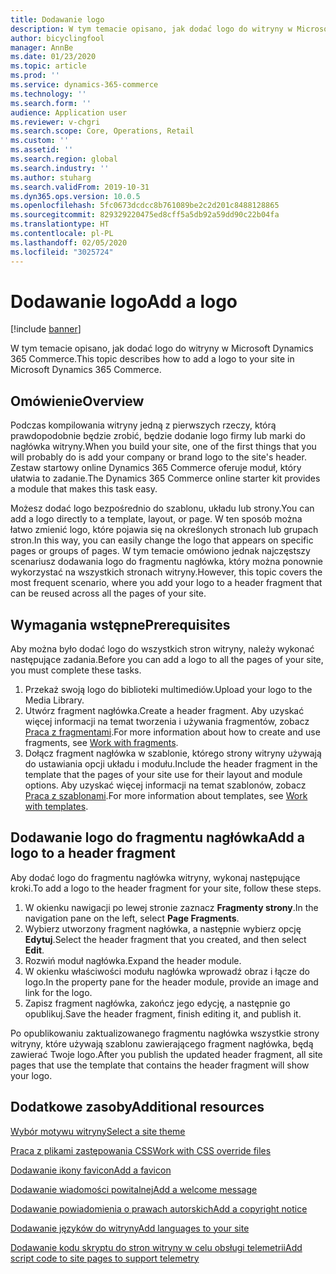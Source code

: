 ```yaml
---
title: Dodawanie logo
description: W tym temacie opisano, jak dodać logo do witryny w Microsoft Dynamics 365 Commerce.
author: bicyclingfool
manager: AnnBe
ms.date: 01/23/2020
ms.topic: article
ms.prod: ''
ms.service: dynamics-365-commerce
ms.technology: ''
ms.search.form: ''
audience: Application user
ms.reviewer: v-chgri
ms.search.scope: Core, Operations, Retail
ms.custom: ''
ms.assetid: ''
ms.search.region: global
ms.search.industry: ''
ms.author: stuharg
ms.search.validFrom: 2019-10-31
ms.dyn365.ops.version: 10.0.5
ms.openlocfilehash: 5fc0673dcdcc8b761089be2c2d201c8488128865
ms.sourcegitcommit: 829329220475ed8cff5a5db92a59dd90c22b04fa
ms.translationtype: HT
ms.contentlocale: pl-PL
ms.lasthandoff: 02/05/2020
ms.locfileid: "3025724"
---
```

# <a name="add-a-logo"></a><span data-ttu-id="0a561-103">Dodawanie logo</span><span class="sxs-lookup"><span data-stu-id="0a561-103">Add a logo</span></span>


[!include [banner](includes/banner.md)]

<span data-ttu-id="0a561-104">W tym temacie opisano, jak dodać logo do witryny w Microsoft Dynamics 365 Commerce.</span><span class="sxs-lookup"><span data-stu-id="0a561-104">This topic describes how to add a logo to your site in Microsoft Dynamics 365 Commerce.</span></span>

## <a name="overview"></a><span data-ttu-id="0a561-105">Omówienie</span><span class="sxs-lookup"><span data-stu-id="0a561-105">Overview</span></span>

<span data-ttu-id="0a561-106">Podczas kompilowania witryny jedną z pierwszych rzeczy, którą prawdopodobnie będzie zrobić, będzie dodanie logo firmy lub marki do nagłówka witryny.</span><span class="sxs-lookup"><span data-stu-id="0a561-106">When you build your site, one of the first things that you will probably do is add your company or brand logo to the site's header.</span></span> <span data-ttu-id="0a561-107">Zestaw startowy online Dynamics 365 Commerce oferuje moduł, który ułatwia to zadanie.</span><span class="sxs-lookup"><span data-stu-id="0a561-107">The Dynamics 365 Commerce online starter kit provides a module that makes this task easy.</span></span>

<span data-ttu-id="0a561-108">Możesz dodać logo bezpośrednio do szablonu, układu lub strony.</span><span class="sxs-lookup"><span data-stu-id="0a561-108">You can add a logo directly to a template, layout, or page.</span></span> <span data-ttu-id="0a561-109">W ten sposób można łatwo zmienić logo, które pojawia się na określonych stronach lub grupach stron.</span><span class="sxs-lookup"><span data-stu-id="0a561-109">In this way, you can easily change the logo that appears on specific pages or groups of pages.</span></span> <span data-ttu-id="0a561-110">W tym temacie omówiono jednak najczęstszy scenariusz dodawania logo do fragmentu nagłówka, który można ponownie wykorzystać na wszystkich stronach witryny.</span><span class="sxs-lookup"><span data-stu-id="0a561-110">However, this topic covers the most frequent scenario, where you add your logo to a header fragment that can be reused across all the pages of your site.</span></span>

## <a name="prerequisites"></a><span data-ttu-id="0a561-111">Wymagania wstępne</span><span class="sxs-lookup"><span data-stu-id="0a561-111">Prerequisites</span></span>

<span data-ttu-id="0a561-112">Aby można było dodać logo do wszystkich stron witryny, należy wykonać następujące zadania.</span><span class="sxs-lookup"><span data-stu-id="0a561-112">Before you can add a logo to all the pages of your site, you must complete these tasks.</span></span>

1. <span data-ttu-id="0a561-113">Przekaż swoją logo do biblioteki multimediów.</span><span class="sxs-lookup"><span data-stu-id="0a561-113">Upload your logo to the Media Library.</span></span>
1. <span data-ttu-id="0a561-114">Utwórz fragment nagłówka.</span><span class="sxs-lookup"><span data-stu-id="0a561-114">Create a header fragment.</span></span> <span data-ttu-id="0a561-115">Aby uzyskać więcej informacji na temat tworzenia i używania fragmentów, zobacz [Praca z fragmentami](work-with-fragments.md).</span><span class="sxs-lookup"><span data-stu-id="0a561-115">For more information about how to create and use fragments, see [Work with fragments](work-with-fragments.md).</span></span>
1. <span data-ttu-id="0a561-116">Dołącz fragment nagłówka w szablonie, którego strony witryny używają do ustawiania opcji układu i modułu.</span><span class="sxs-lookup"><span data-stu-id="0a561-116">Include the header fragment in the template that the pages of your site use for their layout and module options.</span></span> <span data-ttu-id="0a561-117">Aby uzyskać więcej informacji na temat szablonów, zobacz [Praca z szablonami](work-with-templates.md).</span><span class="sxs-lookup"><span data-stu-id="0a561-117">For more information about templates, see [Work with templates](work-with-templates.md).</span></span>

## <a name="add-a-logo-to-a-header-fragment"></a><span data-ttu-id="0a561-118">Dodawanie logo do fragmentu nagłówka</span><span class="sxs-lookup"><span data-stu-id="0a561-118">Add a logo to a header fragment</span></span>

<span data-ttu-id="0a561-119">Aby dodać logo do fragmentu nagłówka witryny, wykonaj następujące kroki.</span><span class="sxs-lookup"><span data-stu-id="0a561-119">To add a logo to the header fragment for your site, follow these steps.</span></span>

1. <span data-ttu-id="0a561-120">W okienku nawigacji po lewej stronie zaznacz **Fragmenty strony**.</span><span class="sxs-lookup"><span data-stu-id="0a561-120">In the navigation pane on the left, select **Page Fragments**.</span></span>
1. <span data-ttu-id="0a561-121">Wybierz utworzony fragment nagłówka, a następnie wybierz opcję **Edytuj**.</span><span class="sxs-lookup"><span data-stu-id="0a561-121">Select the header fragment that you created, and then select **Edit**.</span></span>
1. <span data-ttu-id="0a561-122">Rozwiń moduł nagłówka.</span><span class="sxs-lookup"><span data-stu-id="0a561-122">Expand the header module.</span></span>
1. <span data-ttu-id="0a561-123">W okienku właściwości modułu nagłówka wprowadź obraz i łącze do logo.</span><span class="sxs-lookup"><span data-stu-id="0a561-123">In the property pane for the header module, provide an image and link for the logo.</span></span> 
1. <span data-ttu-id="0a561-124">Zapisz fragment nagłówka, zakończ jego edycję, a następnie go opublikuj.</span><span class="sxs-lookup"><span data-stu-id="0a561-124">Save the header fragment, finish editing it, and publish it.</span></span>

<span data-ttu-id="0a561-125">Po opublikowaniu zaktualizowanego fragmentu nagłówka wszystkie strony witryny, które używają szablonu zawierającego fragment nagłówka, będą zawierać Twoje logo.</span><span class="sxs-lookup"><span data-stu-id="0a561-125">After you publish the updated header fragment, all site pages that use the template that contains the header fragment will show your logo.</span></span>

## <a name="additional-resources"></a><span data-ttu-id="0a561-126">Dodatkowe zasoby</span><span class="sxs-lookup"><span data-stu-id="0a561-126">Additional resources</span></span>

[<span data-ttu-id="0a561-127">Wybór motywu witryny</span><span class="sxs-lookup"><span data-stu-id="0a561-127">Select a site theme</span></span>](select-site-theme.md)

[<span data-ttu-id="0a561-128">Praca z plikami zastępowania CSS</span><span class="sxs-lookup"><span data-stu-id="0a561-128">Work with CSS override files</span></span>](css-override-files.md)

[<span data-ttu-id="0a561-129">Dodawanie ikony favicon</span><span class="sxs-lookup"><span data-stu-id="0a561-129">Add a favicon</span></span>](add-favicon.md)

[<span data-ttu-id="0a561-130">Dodawanie wiadomości powitalnej</span><span class="sxs-lookup"><span data-stu-id="0a561-130">Add a welcome message</span></span>](add-welcome-message.md)

[<span data-ttu-id="0a561-131">Dodawanie powiadomienia o prawach autorskich</span><span class="sxs-lookup"><span data-stu-id="0a561-131">Add a copyright notice</span></span>](add-copyright-notice.md)

[<span data-ttu-id="0a561-132">Dodawanie języków do witryny</span><span class="sxs-lookup"><span data-stu-id="0a561-132">Add languages to your site</span></span>](add-languages-to-site.md)

[<span data-ttu-id="0a561-133">Dodawanie kodu skryptu do stron witryny w celu obsługi telemetrii</span><span class="sxs-lookup"><span data-stu-id="0a561-133">Add script code to site pages to support telemetry</span></span>](add-telemetry.md)


